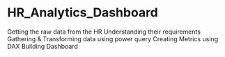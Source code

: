 # HR_Analytics_Dashboard
Getting the raw data from the HR
Understanding their requirements
Gathering & Transforming data using power query
Creating Metrics using DAX
Building Dashboard
